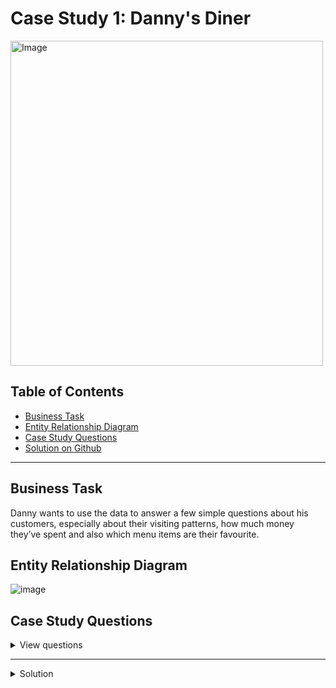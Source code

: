 # Case Study 1: Danny's Diner 
<img src="https://user-images.githubusercontent.com/81607668/127727503-9d9e7a25-93cb-4f95-8bd0-20b87cb4b459.png" alt="Image" width="500" height="520">

## Table of Contents
- [Business Task](#business-task)
- [Entity Relationship Diagram](#entity-relationship-diagram)
- [Case Study Questions](#case-study-questions)
- [Solution on Github](hhttps://github.com/yashk1/ds-portfolio/blob/sql-case-studies/Projects/SQL/Case%20Study%201-%20Danny's%20Dinner/Solution.md)


***

## Business Task
Danny wants to use the data to answer a few simple questions about his customers, especially about their visiting patterns, how much money they’ve spent and also which menu items are their favourite. 

## Entity Relationship Diagram

![image](https://user-images.githubusercontent.com/81607668/127271130-dca9aedd-4ca9-4ed8-b6ec-1e1920dca4a8.png)

## Case Study Questions

<details>
<summary>
View questions
</summary>

1. What is the total amount each customer spent at the restaurant?
2. How many days has each customer visited the restaurant?
3. What was the first item from the menu purchased by each customer?
4. What is the most purchased item on the menu and how many times was it purchased by all customers?
5. Which item was the most popular for each customer?
6. Which item was purchased first by the customer after they became a member?
7. Which item was purchased just before the customer became a member?
10. What is the total items and amount spent for each member before they became a member?
11. If each $1 spent equates to 10 points and sushi has a 2x points multiplier - how many points would each customer have?
12. In the first week after a customer joins the program (including their join date) they earn 2x points on all items, not just sushi - how many points do customer A and B have at the end of January?
</details>

***

<details>
    <summary>Solution </summary>

#### 1. What is the total amount each customer spent at the restaurant?

````sql
select s.customer_id , sum(m.price) as total_amount_spent
from dannys_diner.sales s inner join dannys_diner.menu m on s.product_id = m.product_id
group by s.customer_id 
order by sum(m.price) DESC
  ````

| customer_id | total_spent |
| ----------- | ----------- |
| A           | 76          |
| B           | 74          |
| C           | 36          |

---
#### 2. How many days has each customer visited the restaurant?

````sql
select customer_id, count(distinct order_date) as num_of_days_visited
from dannys_diner.sales 
group by customer_id
  ````
  
| customer_id | num_days_of_visited |
| ----------- | ------------------- |
| A           | 4                   |
| B           | 6                   |
| C           | 2                   |

---

#### 3. What was the first item from the menu purchased by each customer?

To get the first item we need to rank the items ordered by each customer in a temporary table using `WITH` statement. 

After we have those ranks, we can select the rows with the rank = 1. 

````sql
with item_rank_by_order_date as (
select s.customer_id, s.product_id, m.product_name, dense_rank() over(partition by s.customer_id order by s.order_date) as rnk
from dannys_diner.sales s inner join dannys_diner.menu m 
on s.product_id = m.product_id)

select customer_id, product_name 
from item_rank_by_order_date
where rnk=1
````  
| customer_id | product_name |
| ----------- | ------------ |
| A           | sushi        |
| A           | curry        |
| B           | curry        |
| C           | ramen        |
| C           | ramen        |

---
 
  
The first purchase for customer A was :sushi

The first purchase for customer B was :curry:

The first (and the only) purchase for customer C was :ramen:

#### 4. What is the most purchased item on the menu and how many times was it purchased by all customers?

````sql
select product_id, count(*) from dannys_diner.sales
group by product_id
  ````
| product_id   | count                   |
| ------------ | ----------------------- |
| 3            | 8                       |
| 2            | 4                       |
| 1            | 3                       |


---
 
The most purchased item on the menu was :ramen:, it was purchased 8 times in total

#### 5. Which item was the most popular for each customer?

Let's look at all the results sorted by purchase frequency:

````sql
SET
  search_path = dannys_diner;
SELECT
  customer_id,
  product_name,
  COUNT(product_name) AS total_purchase_quantity
FROM
  sales AS s
  INNER JOIN menu AS m ON s.product_id = m.product_id
GROUP BY
  customer_id,
  product_name
ORDER BY
  total_purchase_quantity DESC
````

| customer_id | product_name | total_purchase_quantity |
| ----------- | ------------ | ----------------------- |
| C           | ramen        | 3                       |
| A           | ramen        | 3                       |
| B           | curry        | 2                       |
| B           | sushi        | 2                       |
| B           | ramen        | 2                       |
| A           | curry        | 2                       |
| A           | sushi        | 1                       |

---

 
The most popular item for customer A was :ramen:, they purchased it 3 times

The most popular item for customer B was :curry:, :ramen: and :sushi:, they purchased each dish 2 times

The most popular item for customer C was :ramen:, they purchased it 3 times

#### 6. Which item was purchased first by the customer after they became a member?

Let's consider that if the purchase date matches the membership date, then the purchase made on this date, was the first customer's purchase as a member. 
It means that we need to include this date in the WHERE statement.

````sql
WITH member_sales_cte AS 
(
 SELECT s.customer_id, m.join_date, s.order_date,   s.product_id,
         DENSE_RANK() OVER(PARTITION BY s.customer_id
  ORDER BY s.order_date) AS rank
     FROM dannys_diner.sales AS s
 JOIN dannys_diner.members AS m
  ON s.customer_id = m.customer_id
 WHERE s.order_date >= m.join_date
)

SELECT s.customer_id,m.join_date, s.order_date, m2.product_name 
FROM member_sales_cte AS s
JOIN dannys_diner.menu AS m2
 ON s.product_id = m2.product_id
WHERE rank = 1;
  ````

| customer_id | join_date  | order_date | product_name |
| ----------- | ---------- | ---------- | ------------ |
| A           | 2021-01-07 | 2021-01-07 | curry        |
| B           | 2021-01-09 | 2021-01-11 | sushi        |

---

#### 7. Which item was purchased just before the customer became a member?

Customer A purchased their membership on January, 7 - and they placed an order that day. 
We do not have time and therefore can not say exactly if this purchase was made before of after they became a member. 
Let's consider that if the purchase date matches the membership date, then the purchase made on this date, was the first customer's purchase as a member. 
It means that we need to exclude this date in the `WHERE` statement.

````sql
with customer_purchase_before_join_date as(select s.customer_id, m.join_date, s.product_id, s.order_date,
dense_rank() over(partition by s.customer_id order by s.order_date DESC) as rnk
from dannys_diner.sales s join dannys_diner.members m 
on m.customer_id = s.customer_id 
where s.order_date < m.join_date)

select customer_id,join_date, order_date , t2.product_name
from customer_purchase_before_join_date t1
join dannys_diner.menu t2
on t1.product_id=t2.product_id
where rnk =1
  ````

| customer_id | join_date  | order_date | product_name |
| ----------- | ---------- | ---------- | ------------ |
| B           | 2021-01-09 | 2021-01-04 | sushi        |
| A           | 2021-01-07 | 2021-01-01 | sushi        |
| A           | 2021-01-07 | 2021-01-01 | curry        |


---

Customer A purchased two items on January, 1 - the date before they became a member. 
We need more information to tell exactly what item was purchased before they became a member: order number or purchase time. I am keeping two items in the list for now.

Customer B purchased :sushi: on 2021-01-04

Customer A purchased :curry: and :sushi: on 2021-01-01

#### 8. What is the total items and amount spent for each member before they became a member?

Let's consider that if the purchase date matches the membership date, then the purchase made on this date, was the first customer's purchase as a member. 
It means that we need to exclude this date in the WHERE statement.

````sql
select mem.customer_id, count(distinct m.product_id) , sum(price) as amount_spent_before_joining
from dannys_diner.menu m join dannys_diner.sales s
on m.product_id = s.product_id
inner join dannys_diner.members mem 
on mem.customer_id = s.customer_id
where s.order_date < mem.join_date 
group by mem.customer_id
  ````

| customer_id | count                 | amount_spent_before_joining |
| ----------- | --------------------- | --------------------------- |
| A           | 2                     | 25                          |
| B           | 3                     | 40                          |

---

#### 9. If each $1 spent equates to 10 points and sushi has a 2x points multiplier - how many points would each customer have?

````sql
select s.customer_id , 
Sum(case 
  when 
    m.product_name ='sushi' then m.price *10 * 2 
    else m.price * 10 
END) as points
from dannys_diner.menu m inner join dannys_diner.sales s 
on m.product_id = s.product_id
group by s.customer_id
  ````

| customer_id | points |
| ----------- | ------ |
| B           | 940    |
| C           | 360    |
| A           | 860    |

---

#### 10. In the first week after a customer joins the program (including their join date) they earn 2x points on all items, not just sushi - how many points do customer A and B have at the end of January?

First we need to count points as usual: 10 points for each dollar spent on :curry: and :ramen: and 20 points for each dollar spent on :sushi:. 
We add this calculation to the `CTE` using `WITH` statement. Next we use this `CTE` to add extra 10 points for all the purchases of :curry: and :ramen: made by customers on the first week of their membership and return the sum of new points. The points for :sushi: remain the same - 20 points.

````sql
SET
  search_path = dannys_diner;
WITH count_points AS (
    SELECT
      s.customer_id,
      order_date,
      join_date,
      product_name,
      SUM(point) AS point
    FROM
      sales AS s
      JOIN (
        SELECT
          product_id,
          product_name,
          CASE
            WHEN product_name = 'sushi' THEN price * 20
            ELSE price * 10
          END AS point
        FROM
          menu AS m
      ) AS p ON s.product_id = p.product_id
      JOIN members AS mm ON s.customer_id = mm.customer_id
    GROUP BY
      s.customer_id,
      order_date,
      join_date,
      product_name,
      point
  )
SELECT
  customer_id,
  SUM(
    CASE
      WHEN order_date >= join_date
      AND order_date < join_date + (7 * INTERVAL '1 day')
      AND product_name != 'sushi' THEN point * 2
      ELSE point
    END
  ) AS new_points
FROM
  count_points
WHERE
  DATE_PART('month', order_date) = 1
GROUP BY
  1
ORDER BY
  1
  ````

| customer_id | new_points |
| ----------- | ---------- |
| A           | 1370       |
| B           | 820        |

---

Customer A at the end of January would have 1370 points

Customer B at the end of January would have 820 points*** and 0 benefits from their first week membership

## Bonus Questions

### Join  and Rank All The Things

````sql
with cte as (select s.customer_id, s.order_date, m.product_name , m.price,
case when s.order_date < mem.join_date then 'N'
else 'Y'
END as member
from dannys_diner.sales s inner join dannys_diner.menu m 
on s.product_id = m.product_id
inner join dannys_diner.members mem 
on mem.customer_id = s.customer_id
order by s.customer_id, s.order_date)

select *, case when member='N' then NULL
else dense_rank() over (partition by customer_id,member order by order_date)
end as ranking
from cte
````

| customer_id | order_date | product_name | price | member | ranking  |
| ----------- | ---------- | ------------ | ----- | ------ | -------- |
| A           | 2021-01-01 | curry        | 15    | N      | null     |
| A           | 2021-01-01 | sushi        | 10    | N      | null     |
| A           | 2021-01-07 | curry        | 15    | Y      | 1        |
| A           | 2021-01-10 | ramen        | 12    | Y      | 2        |
| A           | 2021-01-11 | ramen        | 12    | Y      | 3        |
| A           | 2021-01-11 | ramen        | 12    | Y      | 3        |
| B           | 2021-01-01 | curry        | 15    | N      | null     |
| B           | 2021-01-02 | curry        | 15    | N      | null     |
| B           | 2021-01-04 | sushi        | 10    | N      | null     |
| B           | 2021-01-11 | sushi        | 10    | Y      | 1        | 
| B           | 2021-01-16 | ramen        | 12    | Y      | 2        |
| B           | 2021-02-01 | ramen        | 12    | Y      | 3        |
| C           | 2021-01-01 | ramen        | 12    | N      | null     |
| C           | 2021-01-01 | ramen        | 12    | N      | null     |
| C           | 2021-01-07 | ramen        | 12    | N      | null     |

---

</details>